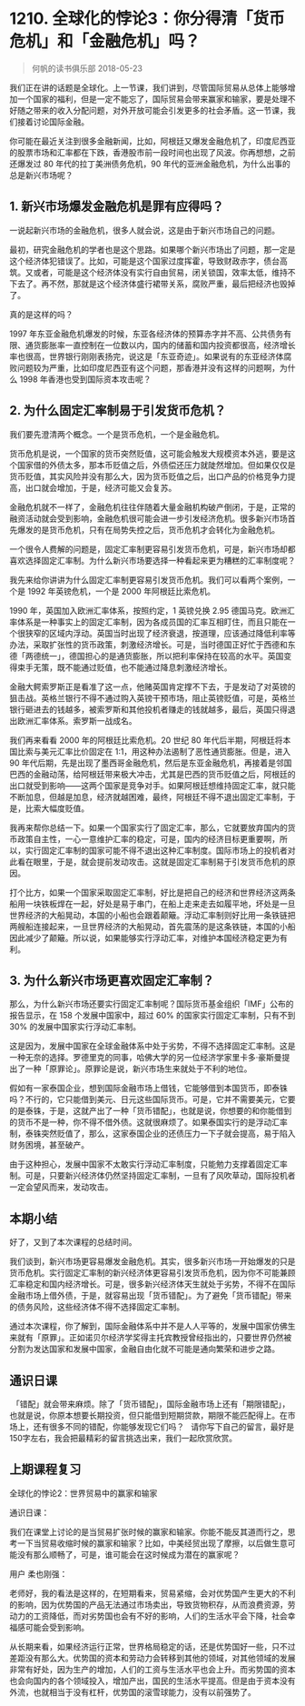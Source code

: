 # 1210. 全球化的悖论3：你分得清「货币危机」和「金融危机」吗？
> 何帆的读书俱乐部
2018-05-23

我们正在讲的话题是全球化。上一节课，我们讲到，尽管国际贸易从总体上能够增加一个国家的福利，但是一定不能忘了，国际贸易会带来赢家和输家，要是处理不好随之带来的收入分配问题，对外开放可能会引发更多的社会矛盾。这一节课，我们接着讨论国际金融。

你可能在最近关注到很多金融新闻，比如，阿根廷又爆发金融危机了，印度尼西亚的股票市场和汇率都在下跌，香港股市前一段时间也出现了风波。你再想想，之前还爆发过 80 年代的拉丁美洲债务危机，90 年代的亚洲金融危机，为什么出事的总是新兴市场呢？

## 1. 新兴市场爆发金融危机是罪有应得吗？
一说起新兴市场的金融危机，很多人就会说，这是由于新兴市场自己的问题。

最初，研究金融危机的学者也是这个思路。如果哪个新兴市场出了问题，那一定是这个经济体犯错误了。比如，可能是这个国家过度挥霍，导致财政赤字，债台高筑。又或者，可能是这个经济体没有实行自由贸易，闭关锁国，效率太低，维持不下去了。再不然，那就是这个经济体盛行裙带关系，腐败严重，最后把经济也毁掉了。

真的是这样的吗？

1997 年东亚金融危机爆发的时候，东亚各经济体的预算赤字并不高、公共债务有限、通货膨胀率一直控制在一位数以内，国内的储蓄和国内投资都很高，经济增长率也很高，世界银行刚刚表扬完，说这是「东亚奇迹」。如果说有的东亚经济体腐败问题较为严重，比如印度尼西亚有这个问题，那香港并没有这样的问题啊，为什么 1998 年香港也受到国际资本攻击呢？

## 2. 为什么固定汇率制易于引发货币危机？
我们要先澄清两个概念。一个是货币危机，一个是金融危机。

货币危机是说，一个国家的货币突然贬值，这可能会触发大规模资本外逃，要是这个国家借的外债太多，那本币贬值之后，外债偿还压力就陡然增加。但如果仅仅是货币贬值，其实风险并没有那么大，因为货币贬值之后，出口产品的价格竞争力提高，出口就会增加，于是，经济可能又会复苏。

金融危机就不一样了，金融危机往往伴随着大量金融机构破产倒闭，于是，正常的融资活动就会受到影响，金融危机很可能会进一步引发经济危机。很多新兴市场首先爆发的是货币危机，只有在局势失控之后，货币危机才会转化为金融危机。

一个很令人费解的问题是，固定汇率制更容易引发货币危机，可是，新兴市场却都喜欢选择固定汇率制。为什么新兴市场要选择一种看起来更为糟糕的汇率制度呢？

我先来给你讲讲为什么固定汇率制更容易引发货币危机。我们可以看两个案例，一个是 1992 年英镑危机，一个是 2000 年阿根廷比索危机。

1990 年，英国加入欧洲汇率体系，按照约定，1 英镑兑换 2.95 德国马克。欧洲汇率体系是一种事实上的固定汇率制，因为各成员国的汇率互相盯住，而且只能在一个很狭窄的区域内浮动。英国当时出现了经济衰退，按道理，应该通过降低利率等办法，采取扩张性的货币政策，刺激经济增长。可是，当时德国正好忙于西德和东德「两德统一」，德国担心的是通货膨胀，所以把利率保持在较高的水平。英国变得束手无策，既不能通过贬值，也不能通过降息刺激经济增长。

金融大鳄索罗斯正是看准了这一点，他赌英国肯定撑不下去，于是发动了对英镑的狙击战。英格兰银行不得不通过购入英镑干预市场，阻止英镑贬值，可是，英格兰银行砸进去的钱越多，被索罗斯和其他投机者赚走的钱就越多，最后，英国只得退出欧洲汇率体系。索罗斯一战成名。

我们再来看看 2000 年的阿根廷比索危机。20 世纪 80 年代后半期，阿根廷将本国比索与美元汇率比价固定在 1:1，用这种办法遏制了恶性通货膨胀。但是，进入 90 年代后期，先是出现了墨西哥金融危机，然后是东亚金融危机，再接着是邻国巴西的金融动荡，给阿根廷带来极大冲击，尤其是巴西的货币贬值之后，阿根廷的出口就受到影响——这两个国家是竞争对手。如果阿根廷想维持固定汇率，就只能不断加息，但越是加息，经济就越困难，最终，阿根廷不得不退出固定汇率制，于是，比索大幅度贬值。

我再来帮你总结一下。如果一个国家实行了固定汇率，那么，它就要放弃国内的货币政策自主性，一心一意维护汇率的稳定，可是，国内的经济目标更重要啊，所以，实行固定汇率制的国家可能不得不退出这种汇率制度。国际市场上的投机者对此看在眼里，于是，就会提前发动攻击。这就是固定汇率制易于引发货币危机的原因。

打个比方，如果一个国家采取固定汇率制，好比是把自己的经济和世界经济这两条船用一块铁板焊在一起，好处是易于串门，在船上走来走去如履平地，坏处是一旦世界经济的大船晃动，本国的小船也会跟着颠簸。浮动汇率制则好比用一条铁链把两艘船连接起来，一旦世界经济的大船晃动，首先震荡的是这条铁链，本国的小船因此减少了颠簸。所以说，如果能够实行浮动汇率，对维护本国经济稳定更为有利。

## 3. 为什么新兴市场更喜欢固定汇率制？
那么，为什么新兴市场还要实行固定汇率制呢？国际货币基金组织「IMF」公布的报告显示，在 158 个发展中国家中，超过 60% 的国家实行固定汇率制，只有不到 30% 的发展中国家实行浮动汇率制。

这是因为，发展中国家在全球金融体系中处于劣势，不得不选择固定汇率制。这是一种无奈的选择。罗德里克的同事，哈佛大学的另一位经济学家里卡多·豪斯曼提出了一种「原罪论」。原罪论是说，新兴市场生来就处于不利的地位。

假如有一家泰国企业，想到国际金融市场上借钱，它能够借到本国货币，即泰铢吗？不行的，它只能借到美元、日元这些国际货币。可是，它并不需要美元，它要的是泰铢，于是，这就产出了一种「货币错配」，也就是说，你想要的和你能借到的货币不是一种，你不得不借外债。这就很麻烦了。如果泰国实行的是浮动汇率制，泰铢突然贬值了，那么，这家泰国企业的还债压力一下子就会提高，易于陷入财务困境，甚至破产。

由于这种担心，发展中国家不太敢实行浮动汇率制度，只能勉力支撑着固定汇率制。可是，只要新兴经济体仍然坚持固定汇率制，一旦有了风吹草动，国际投机者一定会望风而来，发动攻击。

## 本期小结
好了，又到了本次课程的总结时间。

我们谈到，新兴市场更容易爆发金融危机。其实，很多新兴市场一开始爆发的只是货币危机。实行固定汇率制的新兴经济体更容易引发货币危机，因为你不可能兼顾汇率稳定和国内经济增长。可是，很多新兴经济体天生就处于劣势，不得不在国际金融市场上借外债，于是，就容易出现「货币错配」。为了避免「货币错配」带来的债务风险，这些经济体不得不选择固定汇率制。

通过本次课程，你了解到，国际金融体系中并不是人人平等的，发展中国家仿佛生来就有「原罪」。正如诺贝尔经济学奖得主托宾教授曾经指出的，只要世界仍然被分割为发达国家和发展中国家，金融自由化就不可能是通向繁荣和进步之路。

## 通识日课
 「错配」就会带来麻烦。除了「货币错配」，国际金融市场上还有「期限错配」，也就是说，你原本想要长期投资，但只能借到短期贷款，期限不能匹配得上。在市场上，还有很多不同的错配，你能够发现它们吗？
 
请你写下自己的留言，最好是150字左右，我会把最精彩的留言挑选出来，我们一起欣赏欣赏。

## 上期课程复习
全球化的悖论2：世界贸易中的赢家和输家

通识日课：

我们在课堂上讨论的是当贸易扩张时候的赢家和输家。你能不能反其道而行之，思考一下当贸易收缩时候的赢家和输家？比如，中美经贸出现了摩擦，以后做生意可能没有那么顺畅了，可是，谁可能会在这时候成为潜在的赢家呢？

用户 柔也刚强：

老师好，我的看法是这样的，在短期看来，贸易紧缩，会对优势国产生更大的不利的影响，因为优势国的产品无法通过市场卖出，导致货物积存，从而浪费资源，劳动力的工资降低，而对劣势国也会有不好的影响，人们的生活水平会下降，社会幸福感可能会受到影响。

从长期来看，如果经济运行正常，世界格局稳定的话，还是优势国好一些，只不过差距没有那么大。优势国的资本和劳动力会转移到其他的领域，对其他领域的发展非常有好处，因为生产的增加，人们的工资与生活水平也会上升。而劣势国的资本也会向国内的各个领域投入，增加产出，国民的生活水平提高。但是由于资本没有外流，也就相当于没有杠杆，优势国的滚雪球能力，没有以前强势了。



